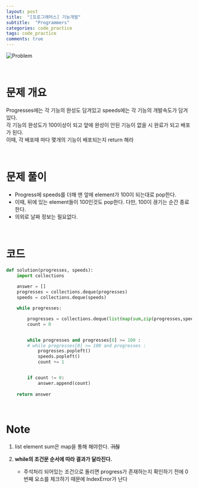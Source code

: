 ```yaml
---
layout: post
title:  "[프로그래머스] 기능개발"
subtitle:  "Programmers"
categories: code_practice
tags: code_practice
comments: true
---
```


![Problem](https://swha0105.github.io/assets/code_practice/P_develop.JPG)

<br/>

# 문제 개요

Progresses에는 각 기능의 완성도 담겨있고 speeds에는 각 기능의 개발속도가 담겨있다.  
각 기능의 완성도가 100이상이 되고 앞에 완성이 안된 기능이 없을 시 완료가 되고 배포가 된다.    
이때, 각 배포때 마다 몇개의 기능이 배포되는지 return 해라

<br/>

# 문제 풀이

- Progress에 speeds를 더해 맨 앞에 element가 100이 되는대로 pop한다. 
- 이때, 뒤에 있는 element들이 100인것도 pop한다. 다만, 100이 끊기는 순간 종료한다.
- 의외로 날짜 정보는 필요없다.

<br/>

# 코드 

```python 
def solution(progresses, speeds):
    import collections
    
    answer = []
    progresses = collections.deque(progresses)
    speeds = collections.deque(speeds)

    while progresses:

        progresses = collections.deque(list(map(sum,zip(progresses,speeds))))
        count = 0


        while progresses and progresses[0] >= 100 :
        # while progresses[0] >= 100 and progresses :
            progresses.popleft()
            speeds.popleft()
            count += 1


        if count != 0:
            answer.append(count)        
    
    return answer

```

<br/>

# Note

1. list element sum은 map을 통해 해야한다. ~~귀찮~~  

2. **while의 조건문 순서에 따라 결과가 달라진다.**
    - 주석처리 되어있는 조건으로 돌리면 progress가 존재하는지 확인하기 전에 0번째 요소를 체크하기 때문에 IndexError가 난다

